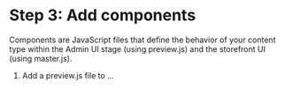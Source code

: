 # Step 3: Add components

Components are JavaScript files that define the behavior of your content type within the Admin UI stage (using preview.js) and the storefront UI (using master.js).

1. Add a preview.js file to ...